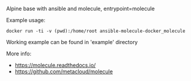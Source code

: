 Alpine base with ansible and molecule, entrypoint=molecule

Example usage:

`docker run -ti -v (pwd):/home/root ansible-molecule-docker_molecule`

Working example can be found in 'example' directory

More info:

- https://molecule.readthedocs.io/
- https://github.com/metacloud/molecule
